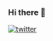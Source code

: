 ### Hi there 👋

<a href="https://linkedin.com/in/sebastian-zapata-gil" target="_blank">
<img src=https://img.shields.io/badge/linkedin-%230077B5.svg?style=for-the-badge&logo=linkedin&logoColor=white alt=twitter style="margin-bottom: 5px;" />
<!--
**Zagil3112/Zagil3112** is a ✨ _special_ ✨ repository because its `README.md` (this file) appears on your GitHub profile.

Here are some ideas to get you started:

- 🔭 I’m currently working on ...
- 🌱 I’m currently learning ...
- 👯 I’m looking to collaborate on ...
- 🤔 I’m looking for help with ...
- 💬 Ask me about ...
- 📫 How to reach me: ...
- 😄 Pronouns: ...
- ⚡ Fun fact: ...
-->
